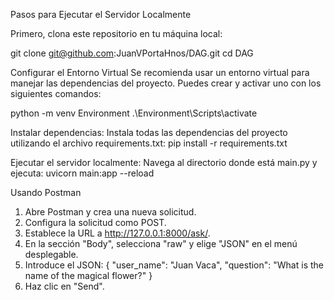 Pasos para Ejecutar el Servidor Localmente

Primero, clona este repositorio en tu máquina local:

git clone git@github.com:JuanVPortaHnos/DAG.git
cd DAG

Configurar el Entorno Virtual
Se recomienda usar un entorno virtual para manejar las dependencias del proyecto. Puedes crear y activar uno con los siguientes comandos:

python -m venv Environment
.\Environment\Scripts\activate

Instalar dependencias:
Instala todas las dependencias del proyecto utilizando el archivo requirements.txt:
pip install -r requirements.txt

Ejecutar el servidor localmente:
Navega al directorio donde está main.py y ejecuta:
uvicorn main:app --reload

Usando Postman
1. Abre Postman y crea una nueva solicitud.
2. Configura la solicitud como POST.
3. Establece la URL a http://127.0.0.1:8000/ask/.
4. En la sección "Body", selecciona "raw" y elige "JSON" en el menú desplegable.
5. Introduce el JSON:
{
    "user_name": "Juan Vaca",
    "question": "What is the name of the magical flower?"
}
6. Haz clic en "Send".
